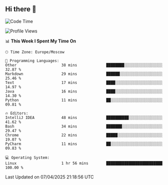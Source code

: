 ## Hi there 👋
<!--START_SECTION:waka-->
![Code Time](http://img.shields.io/badge/Code%20Time-4%2C795%20hrs%2048%20mins-blue)

![Profile Views](http://img.shields.io/badge/Profile%20Views-0-blue)

📊 **This Week I Spent My Time On** 

```text
🕑︎ Time Zone: Europe/Moscow

💬 Programming Languages: 
Other                    38 mins             ████████░░░░░░░░░░░░░░░░░   32.87 % 
Markdown                 29 mins             ██████░░░░░░░░░░░░░░░░░░░   25.46 % 
Text                     17 mins             ████░░░░░░░░░░░░░░░░░░░░░   14.97 % 
Java                     16 mins             ████░░░░░░░░░░░░░░░░░░░░░   14.30 % 
Python                   11 mins             ██░░░░░░░░░░░░░░░░░░░░░░░   09.81 % 

🔥 Editors: 
IntelliJ IDEA            48 mins             ██████████░░░░░░░░░░░░░░░   41.62 % 
Bash                     34 mins             ███████░░░░░░░░░░░░░░░░░░   29.47 % 
Chrome                   22 mins             █████░░░░░░░░░░░░░░░░░░░░   19.07 % 
PyCharm                  11 mins             ██░░░░░░░░░░░░░░░░░░░░░░░   09.83 % 

💻 Operating System: 
Linux                    1 hr 56 mins        █████████████████████████   100.00 % 
```


 Last Updated on 07/04/2025 21:18:56 UTC
<!--END_SECTION:waka-->
<!--
**w3ll1ngt/w3ll1ngt** is a ✨ _special_ ✨ repository because its `README.md` (this file) appears on your GitHub profile.

Here are some ideas to get you started:

- 🔭 I’m currently working on ...
- 🌱 I’m currently learning ...
- 👯 I’m looking to collaborate on ...
- 🤔 I’m looking for help with ...
- 💬 Ask me about ...
- 📫 How to reach me: ...
- 😄 Pronouns: ...
- ⚡ Fun fact: ...
-->
